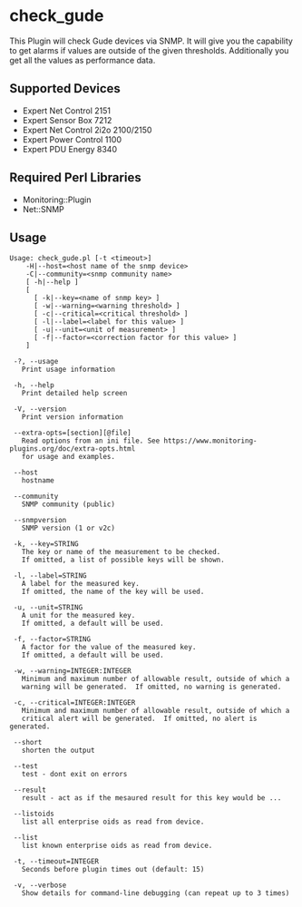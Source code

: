 # check_gude

This Plugin will check Gude devices via SNMP.
It will give you the capability to get alarms if values are outside of the given thresholds.
Additionally you get all the values as performance data.
 
## Supported Devices

* Expert Net Control 2151
* Expert Sensor Box 7212
* Expert Net Control 2i2o 2100/2150
* Expert Power Control 1100
* Expert PDU Energy 8340

## Required Perl Libraries

* Monitoring::Plugin
* Net::SNMP

## Usage

```
Usage: check_gude.pl [-t <timeout>]
    -H|--host=<host name of the snmp device>
    -C|--community=<snmp community name>
    [ -h|--help ]
    [
      [ -k|--key=<name of snmp key> ]
      [ -w|--warning=<warning threshold> ]
      [ -c|--critical=<critical threshold> ]
      [ -l|--label=<label for this value> ]
      [ -u|--unit=<unit of measurement> ]
      [ -f|--factor=<correction factor for this value> ]
    ]

 -?, --usage
   Print usage information

 -h, --help
   Print detailed help screen

 -V, --version
   Print version information

 --extra-opts=[section][@file]
   Read options from an ini file. See https://www.monitoring-plugins.org/doc/extra-opts.html
   for usage and examples.

 --host
   hostname

 --community
   SNMP community (public)

 --snmpversion
   SNMP version (1 or v2c)

 -k, --key=STRING
   The key or name of the measurement to be checked.
   If omitted, a list of possible keys will be shown.

 -l, --label=STRING
   A label for the measured key.
   If omitted, the name of the key will be used.

 -u, --unit=STRING
   A unit for the measured key.
   If omitted, a default will be used.

 -f, --factor=STRING
   A factor for the value of the measured key.
   If omitted, a default will be used.

 -w, --warning=INTEGER:INTEGER
   Minimum and maximum number of allowable result, outside of which a
   warning will be generated.  If omitted, no warning is generated.

 -c, --critical=INTEGER:INTEGER
   Minimum and maximum number of allowable result, outside of which a
   critical alert will be generated.  If omitted, no alert is generated.

 --short
   shorten the output

 --test
   test - dont exit on errors

 --result
   result - act as if the mesaured result for this key would be ...

 --listoids
   list all enterprise oids as read from device.

 --list
   list known enterprise oids as read from device.

 -t, --timeout=INTEGER
   Seconds before plugin times out (default: 15)

 -v, --verbose
   Show details for command-line debugging (can repeat up to 3 times)
```
